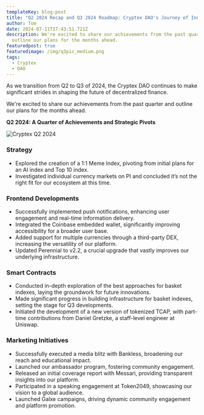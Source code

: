 ```yaml
---
templateKey: blog-post
title: "Q2 2024 Recap and Q3 2024 Roadmap: Cryptex DAO's Journey of Innovation"
author: Tom
date: 2024-07-11T17:43:51.721Z
description: We're excited to share our achievements from the past quarter and
  outline our plans for the months ahead.
featuredpost: true
featuredimage: /img/q3pic_medium.png
tags:
  - Cryptex
  - DAO
---
```

As we transition from Q2 to Q3 of 2024, the Cryptex DAO continues to make significant strides in shaping the future of decentralized finance. 

We're excited to share our achievements from the past quarter and outline our plans for the months ahead.

**Q2 2024: A Quarter of Achievements and Strategic Pivots**

![Cryptex Q2 2024](/img/q2pic_medium.png "Cryptex Q2 2024")

### Strategy

- Explored the creation of a 1:1 Meme Index, pivoting from initial plans for an AI index and Top 10 index.
- Investigated individual currency markets on PI and concluded it’s not the right fit for our ecosystem at this time.

### Frontend Developments

- Successfully implemented push notifications, enhancing user engagement and real-time information delivery.
- Integrated the Coinbase embedded wallet, significantly improving accessibility for a broader user base.
- Added support for multiple currencies through a third-party DEX, increasing the versatility of our platform.
- Updated Perennial to v2.2, a crucial upgrade that vastly improves our underlying infrastructure.

### Smart Contracts

- Conducted in-depth exploration of the best approaches for basket indexes, laying the groundwork for future innovations.
- Made significant progress in building infrastructure for basket indexes, setting the stage for Q3 developments.
- Initiated the development of a new version of tokenized TCAP, with part-time contributions from Daniel Gretzke, a staff-level engineer at Uniswap.

### Marketing Initiatives

- Successfully executed a media blitz with Bankless, broadening our reach and educational impact.
- Launched our ambassador program, fostering community engagement.
- Released an initial coverage report with Messari, providing transparent insights into our platform.
- Participated in a speaking engagement at Token2049, showcasing our vision to a global audience.
- Launched Galxe campaigns, driving dynamic community engagement and platform promotion.
